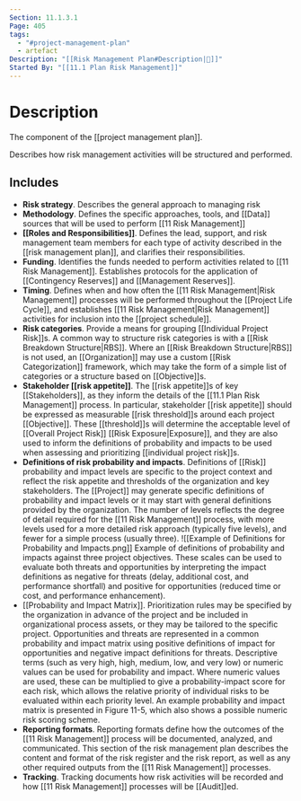 ```yaml
---
Section: 11.1.3.1
Page: 405
tags:
  - "#project-management-plan"
  - artefact
Description: "[[Risk Management Plan#Description|📝]]"
Started By: "[[11.1 Plan Risk Management]]"
---
```

# Description
The component of the [[project management plan]].

Describes how risk management activities will be structured and performed.
## Includes
* **Risk strategy**. Describes the general approach to managing risk
* **Methodology**. Defines the specific approaches, tools, and [[Data]] sources that will be used to perform [[11 Risk Management]]
* **[[Roles and Responsibilities]]**. Defines the lead, support, and risk management team members for each type of activity described in the [[risk management plan]], and clarifies their responsibilities.
* **Funding**. Identifies the funds needed to perform activities related to [[11 Risk Management]]. Establishes protocols for the application of [[Contingency Reserves]] and [[Management Reserves]].
* **Timing**. Defines when and how often the [[11 Risk Management|Risk Management]] processes will be performed throughout the [[Project Life Cycle]], and establishes [[11 Risk Management|Risk Management]] activities for inclusion into the [[project schedule]].
* **Risk categories**. Provide a means for grouping [[Individual Project Risk]]s. A common way to structure risk categories is with a [[Risk Breakdown Structure|RBS]]. Where an [[Risk Breakdown Structure|RBS]] is not used, an [[Organization]] may use a custom [[Risk Categorization]] framework, which may take the form of a simple list of categories or a structure based on [[Objective]]s.
* **Stakeholder [[risk appetite]]**. The [[risk appetite]]s of key [[Stakeholders]], as they inform the details of the [[11.1 Plan Risk Management]] process. In particular, stakeholder [[risk appetite]] should be expressed as measurable [[risk threshold]]s around each project [[Objective]]. These [[threshold]]s will determine the acceptable level of [[Overall Project Risk]] [[Risk Exposure|Exposure]], and they are also used to inform the definitions of probability and impacts to be used when assessing and prioritizing [[individual project risk]]s.
* **Definitions of risk probability and impacts**. Definitions of [[Risk]] probability and impact levels are specific to the project context and reflect the risk appetite and thresholds of the organization and key stakeholders. The [[Project]] may generate specific definitions of probability and impact levels or it may start with general definitions provided by the organization. The number of levels reflects the degree of detail required for the [[11 Risk Management]] process, with more levels used for a more detailed risk approach (typically five levels), and fewer for a simple process (usually three).
  ![[Example of Definitions for Probability and Impacts.png]]
  Example of definitions of probability and impacts against three project objectives. These scales can be used to evaluate both threats and opportunities by interpreting the impact definitions as negative for threats (delay, additional cost, and performance shortfall) and positive for opportunities (reduced time or cost, and performance enhancement).
* [[Probability and Impact Matrix]].  Prioritization rules may be specified by the organization in advance of the project and be included in organizational process assets, or they may be tailored to the specific project. Opportunities and threats are represented in a common probability and impact matrix using positive definitions of impact for opportunities and negative impact definitions for threats. Descriptive terms (such as very high, high, medium, low, and very low) or numeric values can be used for probability and impact. Where numeric values are used, these can be multiplied to give a probability-impact score for each risk, which allows the relative priority of individual risks to be evaluated within each priority level. An example probability and impact matrix is presented in Figure 11-5, which also shows a possible numeric risk scoring scheme.
* **Reporting formats**. Reporting formats define how the outcomes of the [[11 Risk Management]] process will be documented, analyzed, and communicated. This section of the risk management plan describes the content and format of the risk register and the risk report, as well as any other required outputs from the [[11 Risk Management]] processes.
* **Tracking**. Tracking documents how risk activities will be recorded and how [[11 Risk Management]] processes will be [[Audit]]ed.


